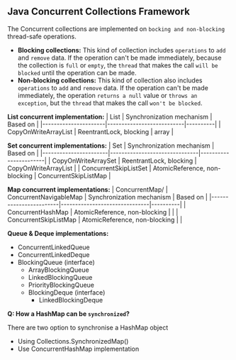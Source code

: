 Java Concurrent Collections Framework
---

The Concurrent collections are implemented on `bocking and non-blocking` thread-safe operations.
 - **Blocking collections:** This kind of collection includes `operations` to `add` and `remove`
   data. If the operation can't be made immediately, because the collection is `full` or
   `empty`, the `thread` that makes the call `will be blocked` until the operation can be made.
 - **Non-blocking collections:** This kind of collection also includes `operations` to `add` and
   `remove` data. If the operation can't be made immediately, the operation `returns a
   null` value or `throws an exception`, but the `thread` that makes the call `won't be blocked`.

**List concurrent implementation:**
| List                 | Synchronization mechanism | Based on |
|----------------------|---------------------------|----------|
| CopyOnWriteArrayList | ReentrantLock, blocking   | array    |
 
**Set concurrent implementations:**
| Set                   | Synchronization mechanism     | Based on              |
|-----------------------|-------------------------------|-----------------------|
| CopyOnWriteArraySet   | ReentrantLock, blocking       | CopyOnWriteArrayList  |
| ConcurrentSkipListSet | AtomicReference, non-blocking | ConcurrentSkipListMap |
 
**Map concurrent implementations:**
| ConcurrentMap/
| ConcurrentNavigableMap | Synchronization mechanism     | Based on |
|------------------------|-------------------------------|----------|
| ConcurrentHashMap      | AtomicReference, non-blocking |          |
| ConcurrentSkipListMap  | AtomicReference, non-blocking |          |

**Queue & Deque implementations:**
 - ConcurrentLinkedQueue 
 - ConcurrentLinkedDeque 
 - BlockingQueue (interface)
   - ArrayBlockingQueue
   - LinkedBlockingQueue
   - PriorityBlockingQueue
   - BlockingDeque (interface)
     - LinkedBlockingDeque

**Q: How a HashMap can be `synchronized`?**

There are two option to synchronise a HashMap object
 - Using Collections.SynchronizedMap()
 - Use ConcurrentHashMap implementation